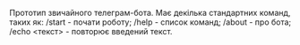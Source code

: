 Прототип звичайного телеграм-бота. Має декілька стандартних команд, таких як: 
/start - почати роботу; 
/help - список команд;
/about - про бота;
/echo <текст> - повторює введений текст.
